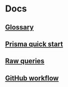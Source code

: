 # Docs

## [Glossary](./glossary.md)

## [Prisma quick start](./prisma-quick-start.md)

## [Raw queries](./raw-queries.md)

## [GitHub workflow](./github-workflow.md)
